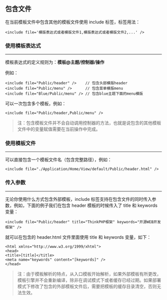 ## 包含文件

在当前模板文件中包含其他的模板文件使用 include 标签，标签用法：

```php+HTML
<include file='模版表达式或者模版文件1,模版表达式或者模版文件2,...' />
```



### 使用模板表达式

---

模板表达式的定义规则为：**模板@主题/控制器/操作**

例如：

```php+HTML
<include file="Public/header" /> 	// 包含头部模版header
<include file="Public/menu" /> 		// 包含菜单模版menu
<include file="Blue/Public/menu" /> // 包含blue主题下面的menu模版
```

可以一次包含多个模板，例如：

```php+HTML
<include file="Public/header,Public/menu" />
```

> 注：包含模板文件并不会自动调用控制器的方法，也就是说包含的其他模板文件中的变量赋值需要在当前操作中完成。



### 使用模板文件

---

可以直接包含一个模板文件名（包含完整路径），例如：

```php+HTML
<include file="./Application/Home/View/default/Public/header.html" />
```



### 传入参数

---

无论你使用什么方式包含外部模板，include 标签支持在包含文件的同时传入参数，例如，下面的例子我们在包含 header 模板的时候传入了 title 和 keywords 变量：

```php+HTML
<include file="Public/header" title="ThinkPHP框架" keywords="开源WEB开发框架" />
```

就可以在包含的  header.html 文件里面使用 title 和 keywords 变量，如下：

```php+HTML
<html xmlns="http://www.w3.org/1999/xhtml">
<head>
<title>[title]</title>
<meta name="keywords" content="[keywords]" />
</head>
```

> 注：由于模板解析的特点，从入口模板开始解析，如果外部模板有所更改，模板引擎并不会重新编译，除非在调试模式下或者缓存已经过期。如果部署模式下修改了包含的外部模板文件后，需要把模板的缓存目录清空，否则无法生效。


